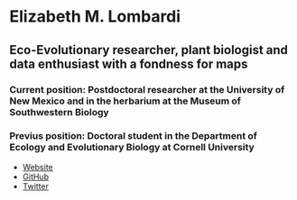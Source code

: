 # Elizabeth M. Lombardi
## Eco-Evolutionary researcher, plant biologist and data enthusiast with a fondness for maps
### Current position: Postdoctoral researcher at the University of New Mexico and in the herbarium at the Museum of Southwestern Biology
### Previus position: Doctoral student in the Department of Ecology and Evolutionary Biology at Cornell University


* [Website](https://elizabethlombardi.weebly.com/)
* [GitHub](https://github.com/EMLgit)
* [Twitter](https://twitter.com/EcoPlantViruses)

